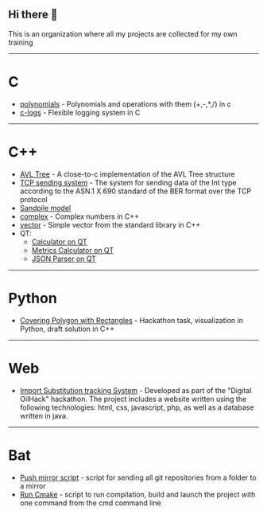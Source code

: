 ## Hi there 👋

This is an organization where all my projects are collected for my own training

---

# C
* [polynomials](https://github.com/Nomad192-educational-projects/polynomials) - Polynomials and operations with them (+,-,*,/) in c
* [c-logs](https://github.com/Nomad192-educational-projects/c-logs) - Flexible logging system in C
---

# C++
* [AVL Tree](https://github.com/Nomad192/AVL-tree) - A close-to-c implementation of the AVL Tree structure
* [TCP sending system](https://github.com/Nomad192-educational-projects/TCP-tracking-system) - The system for sending data of the Int type according to the ASN.1 X.690 standard of the BER format over the TCP protocol
* [Sandpile model](https://github.com/Nomad192-educational-projects/sandpile-model)
* [complex](https://github.com/Nomad192-educational-projects/complex) - Complex numbers in C++
* [vector](https://github.com/Nomad192-educational-projects/m_vector) - Simple vector from the standard library in C++
* QT:
  * [Calculator on QT](https://github.com/Nomad192-educational-projects/MyCalc)
  * [Metrics Calculator on QT](https://github.com/Nomad192-educational-projects/MyCalcMetrix)
  * [JSON Parser on QT](https://github.com/Nomad192-educational-projects/json_parser_qt)
 
---

# Python
  * [Covering Polygon with Rectangles](https://github.com/Nomad192-educational-projects/covering_polygon-with-rectangles) - Hackathon task, visualization in Python, draft solution in C++

---

# Web
  * [Import Substitution tracking System](https://github.com/Nomad192/Import-Substitution-tracking-System) - Developed as part of the "Digital OilHack" hackathon. The project includes a website written using the following technologies: html, css, javascript, php, as well as a database written in java.

---
# Bat
  * [Push mirror script](https://github.com/Nomad192/push_mirror_script) - script for sending all git repositories from a folder to a mirror
  * [Run Cmake](https://github.com/Nomad192/run_cmake) - script to run compilation, build and launch the project with one command from the cmd command line
